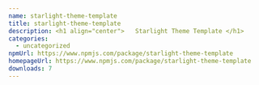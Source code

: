```yaml
---
name: starlight-theme-template
title: starlight-theme-template
description: <h1 align="center">   Starlight Theme Template </h1>
categories:
  - uncategorized
npmUrl: https://www.npmjs.com/package/starlight-theme-template
homepageUrl: https://www.npmjs.com/package/starlight-theme-template
downloads: 7
---
```

